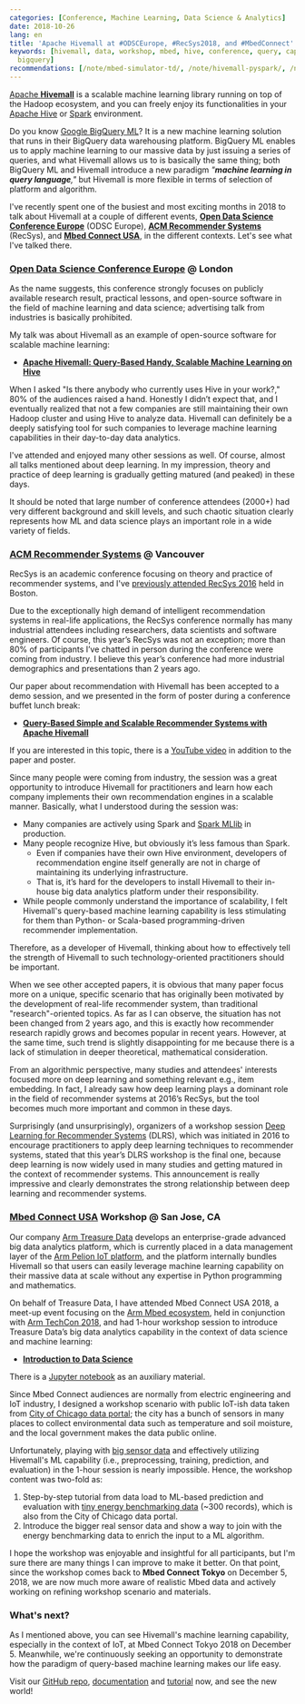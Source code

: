 ```yaml
---
categories: [Conference, Machine Learning, Data Science & Analytics]
date: 2018-10-26
lang: en
title: 'Apache Hivemall at #ODSCEurope, #RecSys2018, and #MbedConnect'
keywords: [hivemall, data, workshop, mbed, hive, conference, query, capability, session,
  bigquery]
recommendations: [/note/mbed-simulator-td/, /note/hivemall-pyspark/, /note/apachecon-2019/]
---
```


[Apache **Hivemall**](https://github.com/apache/incubator-hivemall) is a scalable machine learning library running on top of the Hadoop ecosystem, and you can freely enjoy its functionalities in your [Apache Hive](https://hive.apache.org/) or [Spark](https://spark.apache.org/) environment.

Do you know [Google BigQuery ML](https://ai.googleblog.com/2018/07/machine-learning-in-google-bigquery.html)? It is a new machine learning solution that runs in their BigQuery data warehousing platform. BigQuery ML enables us to apply machine learning to our massive data by just issuing a series of queries, and what Hivemall allows us to is basically the same thing; both BigQuery ML and Hivemall introduce a new paradigm *"**machine learning in query language**,"* but Hivemall is more flexible in terms of selection of platform and algorithm.

I've recently spent one of the busiest and most exciting months in 2018 to talk about Hivemall at a couple of different events, **[Open Data Science Conference Europe](https://odsc.com/london)** (ODSC Europe), **[ACM Recommender Systems](https://recsys.acm.org/recsys18/)** (RecSys), and **[Mbed Connect USA](https://mbed.com/en/about-mbed/events/mbed-connect-usa-2018/)**, in the different contexts. Let's see what I've talked there.

### [Open Data Science Conference Europe](https://odsc.com/london) @ London

As the name suggests, this conference strongly focuses on publicly available research result, practical lessons, and open-source software in the field of machine learning and data science; advertising talk from industries is basically prohibited.

My talk was about Hivemall as an example of open-source software for scalable machine learning:

- **[Apache Hivemall: Query-Based Handy, Scalable Machine Learning on Hive](https://odsc.com/training/portfolio/apache-hivemall-query-based-handy-scalable-machine-learning-hive)**

<script async class="speakerdeck-embed" data-id="a5d4885dca69494dab8064b7d8f0fd00" data-ratio="1.77777777777778" src="//speakerdeck.com/assets/embed.js"></script>

When I asked "Is there anybody who currently uses Hive in your work?," 80% of the audiences raised a hand. Honestly I didn’t expect that, and I eventually realized that not a few companies are still maintaining their own Hadoop cluster and using Hive to analyze data. Hivemall can definitely be a deeply satisfying tool for such companies to leverage machine learning capabilities in their day-to-day data analytics.

I've attended and enjoyed many other sessions as well. Of course, almost all talks mentioned about deep learning. In my impression, theory and practice of deep learning is gradually getting matured (and peaked) in these days.

It should be noted that large number of conference attendees (2000+) had very different background and skill levels, and such chaotic situation clearly represents how ML and data science plays an important role in a wide variety of fields.

### [ACM Recommender Systems](https://recsys.acm.org/recsys18/) @ Vancouver

RecSys is an academic conference focusing on theory and practice of recommender systems, and I've [previously attended RecSys 2016](https://takuti.me/note/recsys-2016/) held in Boston.

Due to the exceptionally high demand of intelligent recommendation systems in real-life applications, the RecSys conference normally has many industrial attendees including researchers, data scientists and software engineers. Of course, this year’s RecSys was not an exception; more than 80% of participants I’ve chatted in person during the conference were coming from industry. I believe this year’s conference had more industrial demographics and presentations than 2 years ago.

Our paper about recommendation with Hivemall has been accepted to a demo session, and we presented in the form of poster during a conference buffet lunch break:

- **[Query-Based Simple and Scalable Recommender Systems with Apache Hivemall](https://dl.acm.org/citation.cfm?id=3241592)**

<script async class="speakerdeck-embed" data-id="9e6c5c2b5b524a76a9a0d01ce167b48a" data-ratio="1.77777777777778" src="//speakerdeck.com/assets/embed.js"></script>

If you are interested in this topic, there is a [YouTube video](https://www.youtube.com/watch?v=cMUsuA9KZ_c) in addition to the paper and poster.

Since many people were coming from industry, the session was a great opportunity to introduce Hivemall for practitioners and learn how each company implements their own recommendation engines in a scalable manner. Basically, what I understood during the session was:

- Many companies are actively using Spark and [Spark MLlib](https://spark.apache.org/mllib/) in production.
- Many people recognize Hive, but obviously it’s less famous than Spark.
  - Even if companies have their own Hive environment, developers of recommendation engine itself generally are not in charge of maintaining its underlying infrastructure.
  - That is, it’s hard for the developers to install Hivemall to their in-house big data analytics platform under their responsibility.
- While people commonly understand the importance of scalability, I felt Hivemall's query-based machine learning capability is less stimulating for them than Python- or Scala-based programming-driven recommender implementation.

Therefore, as a developer of Hivemall, thinking about how to effectively tell the strength of Hivemall to such technology-oriented practitioners should be important.

When we see other accepted papers, it is obvious that many paper focus more on a unique, specific scenario that has originally been motivated by the development of real-life recommender system, than traditional "research"-oriented topics. As far as I can observe, the situation has not been changed from 2 years ago, and this is exactly how recommender research rapidly grows and becomes popular in recent years. However, at the same time, such trend is slightly disappointing for me because there is a lack of stimulation in deeper theoretical, mathematical consideration.

From an algorithmic perspective, many studies and attendees' interests focused more on deep learning and something relevant e.g., item embedding. In fact, I already saw how deep learning plays a dominant role in the field of recommender systems at 2016’s RecSys, but the tool becomes much more important and common in these days.

Surprisingly (and unsurprisingly), organizers of a workshop session [Deep Learning for Recommender Systems](http://dlrs-workshop.org/) (DLRS), which was initiated in 2016 to encourage practitioners to apply deep learning techniques to recommender systems, stated that this year’s DLRS workshop is the final one, because deep learning is now widely used in many studies and getting matured in the context of recommender systems. This announcement is really impressive and clearly demonstrates the strong relationship between deep learning and recommender systems.

### [Mbed Connect USA](https://mbed.com/en/about-mbed/events/mbed-connect-usa-2018/) Workshop @ San Jose, CA

Our company [Arm Treasure Data](https://www.treasuredata.com/) develops an enterprise-grade advanced big data analytics platform, which is currently placed in a data management layer of the [Arm Pelion IoT platform](https://www.arm.com/products/iot/pelion-iot-platform), and the platform internally bundles Hivemall so that users can easily leverage machine learning capability on their massive data at scale without any expertise in Python programming and mathematics.

On behalf of Treasure Data, I have attended Mbed Connect USA 2018, a meet-up event focusing on the [Arm Mbed ecosystem](https://www.mbed.com/en/), held in conjunction with [Arm TechCon 2018](https://www.armtechcon.com/), and had 1-hour workshop session to introduce Treasure Data’s big data analytics capability in the context of data science and machine learning:

- **[Introduction to Data Science](https://www.mbed.com/en/about-mbed/events/mbed-connect-usa-2018/)**

<script async class="speakerdeck-embed" data-id="88e26e5ae97e4ae2ae11e646799f6814" data-ratio="1.77777777777778" src="//speakerdeck.com/assets/embed.js"></script>

There is a [Jupyter notebook](https://gist.github.com/takuti/6edab4a504368a0e58bb81a3158a1e07) as an auxiliary material.

Since Mbed Connect audiences are normally from electric engineering and IoT industry, I designed a workshop scenario with public IoT-ish data taken from [City of Chicago data portal](https://data.cityofchicago.org/); the city has a bunch of sensors in many places to collect environmental data such as temperature and soil moisture, and the local government makes the data public online.

Unfortunately, playing with [big sensor data](https://data.cityofchicago.org/Environment-Sustainable-Development/Smart-Green-Infrastructure-Monitoring-Sensors-Hist/ggws-77ih) and effectively utilizing Hivemall's ML capability (i.e., preprocessing, training, prediction, and evaluation) in the 1-hour session is nearly impossible. Hence, the workshop content was two-fold as:

1. Step-by-step tutorial from data load to ML-based prediction and evaluation with [tiny energy benchmarking data](https://data.cityofchicago.org/Environment-Sustainable-Development/Chicago-Energy-Benchmarking/xq83-jr8c) (~300 records), which is also from the City of Chicago data portal.
2. Introduce the bigger real sensor data and show a way to join with the energy benchmarking data to enrich the input to a ML algorithm.

I hope the workshop was enjoyable and insightful for all participants, but I'm sure there are many things I can improve to make it better. On that point, since the workshop comes back to **Mbed Connect Tokyo** on December 5, 2018, we are now much more aware of realistic Mbed data and actively working on refining workshop scenario and materials.

### What's next?

As I mentioned above, you can see Hivemall's machine learning capability, especially in the context of IoT, at Mbed Connect Tokyo 2018 on December 5. Meanwhile, we're continuously seeking an opportunity to demonstrate how the paradigm of query-based machine learning makes our life easy.

Visit our [GitHub repo](https://github.com/apache/incubator-hivemall), [documentation](http://hivemall.incubator.apache.org/userguide/) and [tutorial](http://hivemall.incubator.apache.org/userguide/supervised_learning/tutorial.html) now, and see the new world!